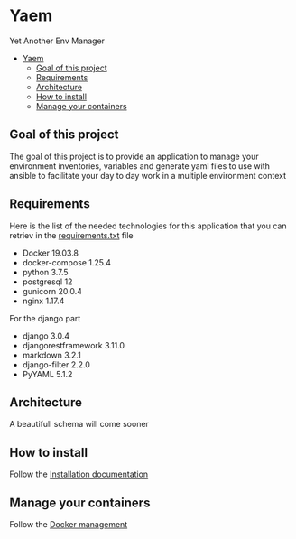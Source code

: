 # Yaem
Yet Another Env Manager

- [Yaem](#yaem)
  - [Goal of this project](#goal-of-this-project)
  - [Requirements](#requirements)
  - [Architecture](#architecture)
  - [How to install](#how-to-install)
  - [Manage your containers](#manage-your-containers)


## Goal of this project

The goal of this project is to provide an application to manage your environment inventories, variables and generate yaml files to use with ansible to facilitate your day to day work in a multiple environment context

## Requirements

Here is the list of the needed technologies for this application that you can retriev in the [requirements.txt](app/requirements.txt) file
- Docker 19.03.8
- docker-compose 1.25.4
- python 3.7.5
- postgresql 12
- gunicorn 20.0.4
- nginx 1.17.4

For the django part 
- django 3.0.4
- djangorestframework 3.11.0
- markdown 3.2.1
- django-filter 2.2.0
- PyYAML 5.1.2

## Architecture

A beautifull schema will come sooner

## How to install

Follow the [Installation documentation](doc/install.md)

## Manage your containers

Follow the [Docker management](doc/docker.md)

